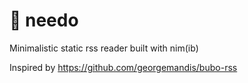 # 🐣 needo

Minimalistic static rss reader built with nim(ib)

Inspired by https://github.com/georgemandis/bubo-rss

<!--
Took me more than 10 minutes to develop since, on my windows laptop with Nim 1.6
- fetch with stdlib nim did not work because of missing certificates
- even downloading certificate did not work (need to add in path to use with nim r, would be enough to put it next to exe with nim c -r but still did not work)
- puppy did not work without using libCurl
- downloaded libcurl for windows (need to rename)
- then finally fetching would work and tried parsing with FeedNim (seems more updated, more stars) would not work (some bug)
- finally using rss-nim (with puppy using libcurl - having downloaded and renamed libcurl.ddl) works!
-->